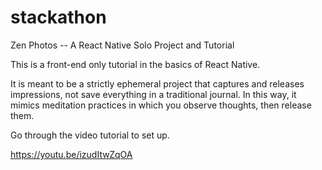 # stackathon
Zen Photos -- A React Native Solo Project and Tutorial

This is a front-end only tutorial in the basics of React Native. 

It is meant to be a strictly ephemeral project that captures and releases impressions, not save everything in a traditional journal. In this way, it mimics meditation practices in which you observe thoughts, then release them.

Go through the video tutorial to set up.

https://youtu.be/izudItwZqOA
